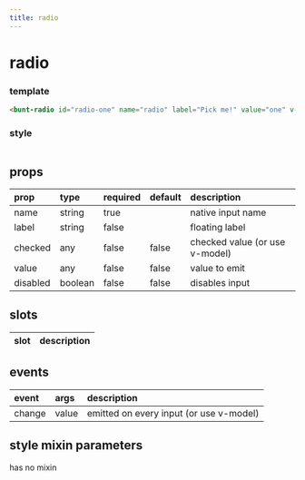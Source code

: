 ```yaml
---
title: radio
---
```

# radio

<script>
export default {
	data () {
		return {
			check: false
		}
	}
}
</script>

<bunt-radio id="radio-one" name="radio" label="Pick me!" value="one" v-model="check" />
<bunt-radio id="radio-two" name="radio" label="No, pick me!" value="two" v-model="check" />
<bunt-radio id="radio-three" name="radio" label="Don't listen to them, pick me!" value="three" v-model="check" />

<style lang="styl">
</style>

### template
```html
<bunt-radio id="radio-one" name="radio" label="Pick me!" value="one" v-model="check" />
```

### style
```
```

## props
| prop | type | required | default | description |
|:-----|:-----|:---------|:--------|:------------|
| name | string | true | | native input name |
| label | string | false | | floating label |
| checked | any | false | false | checked value (or use v-model) |
| value | any | false | false | value to emit |
| disabled | boolean | false | false | disables input |

## slots

| slot | description |
|:-----|:------------|

## events

| event | args | description |
|:------|:-----|:------------|
| change | value | emitted on every input (or use v-model) |

## style mixin parameters
has no mixin

